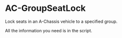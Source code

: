 # AC-GroupSeatLock
Lock seats in an A-Chassis vehicle to a specified group.

All the information you need is in the script.
